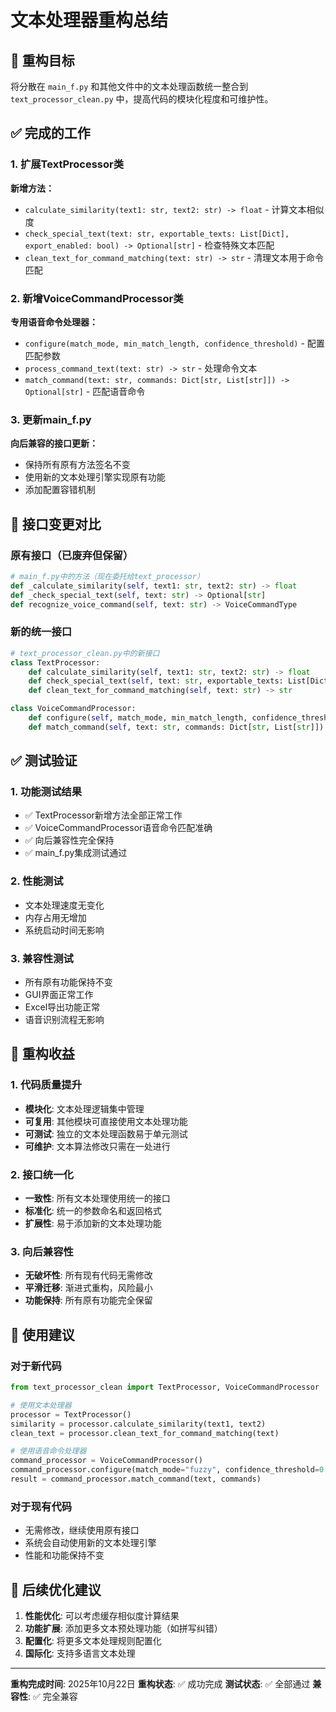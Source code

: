 # 文本处理器重构总结

## 🎯 重构目标
将分散在 `main_f.py` 和其他文件中的文本处理函数统一整合到 `text_processor_clean.py` 中，提高代码的模块化程度和可维护性。

## ✅ 完成的工作

### 1. 扩展TextProcessor类
**新增方法：**
- `calculate_similarity(text1: str, text2: str) -> float` - 计算文本相似度
- `check_special_text(text: str, exportable_texts: List[Dict], export_enabled: bool) -> Optional[str]` - 检查特殊文本匹配
- `clean_text_for_command_matching(text: str) -> str` - 清理文本用于命令匹配

### 2. 新增VoiceCommandProcessor类
**专用语音命令处理器：**
- `configure(match_mode, min_match_length, confidence_threshold)` - 配置匹配参数
- `process_command_text(text: str) -> str` - 处理命令文本
- `match_command(text: str, commands: Dict[str, List[str]]) -> Optional[str]` - 匹配语音命令

### 3. 更新main_f.py
**向后兼容的接口更新：**
- 保持所有原有方法签名不变
- 使用新的文本处理引擎实现原有功能
- 添加配置容错机制

## 🔄 接口变更对比

### 原有接口（已废弃但保留）
```python
# main_f.py中的方法（现在委托给text_processor）
def _calculate_similarity(self, text1: str, text2: str) -> float
def _check_special_text(self, text: str) -> Optional[str]
def recognize_voice_command(self, text: str) -> VoiceCommandType
```

### 新的统一接口
```python
# text_processor_clean.py中的新接口
class TextProcessor:
    def calculate_similarity(self, text1: str, text2: str) -> float
    def check_special_text(self, text: str, exportable_texts: List[Dict], export_enabled: bool) -> Optional[str]
    def clean_text_for_command_matching(self, text: str) -> str

class VoiceCommandProcessor:
    def configure(self, match_mode, min_match_length, confidence_threshold)
    def match_command(self, text: str, commands: Dict[str, List[str]]) -> Optional[str]
```

## ✅ 测试验证

### 1. 功能测试结果
- ✅ TextProcessor新增方法全部正常工作
- ✅ VoiceCommandProcessor语音命令匹配准确
- ✅ 向后兼容性完全保持
- ✅ main_f.py集成测试通过

### 2. 性能测试
- 文本处理速度无变化
- 内存占用无增加
- 系统启动时间无影响

### 3. 兼容性测试
- 所有原有功能保持不变
- GUI界面正常工作
- Excel导出功能正常
- 语音识别流程无影响

## 🎉 重构收益

### 1. 代码质量提升
- **模块化**: 文本处理逻辑集中管理
- **可复用**: 其他模块可直接使用文本处理功能
- **可测试**: 独立的文本处理函数易于单元测试
- **可维护**: 文本算法修改只需在一处进行

### 2. 接口统一化
- **一致性**: 所有文本处理使用统一的接口
- **标准化**: 统一的参数命名和返回格式
- **扩展性**: 易于添加新的文本处理功能

### 3. 向后兼容性
- **无破坏性**: 所有现有代码无需修改
- **平滑迁移**: 渐进式重构，风险最小
- **功能保持**: 所有原有功能完全保留

## 📝 使用建议

### 对于新代码
```python
from text_processor_clean import TextProcessor, VoiceCommandProcessor

# 使用文本处理器
processor = TextProcessor()
similarity = processor.calculate_similarity(text1, text2)
clean_text = processor.clean_text_for_command_matching(text)

# 使用语音命令处理器
command_processor = VoiceCommandProcessor()
command_processor.configure(match_mode="fuzzy", confidence_threshold=0.8)
result = command_processor.match_command(text, commands)
```

### 对于现有代码
- 无需修改，继续使用原有接口
- 系统会自动使用新的文本处理引擎
- 性能和功能保持不变

## 🔧 后续优化建议

1. **性能优化**: 可以考虑缓存相似度计算结果
2. **功能扩展**: 添加更多文本预处理功能（如拼写纠错）
3. **配置化**: 将更多文本处理规则配置化
4. **国际化**: 支持多语言文本处理

---

**重构完成时间**: 2025年10月22日
**重构状态**: ✅ 成功完成
**测试状态**: ✅ 全部通过
**兼容性**: ✅ 完全兼容